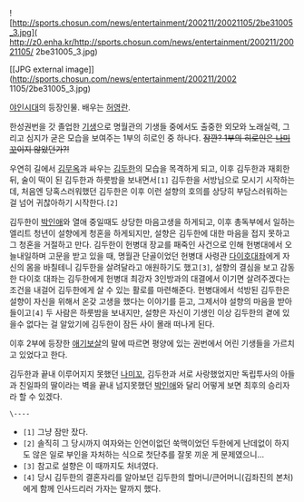 ![http://sports.chosun.com/news/entertainment/200211/20021105/2be31005_3.jpg](
http://z0.enha.kr/http://sports.chosun.com/news/entertainment/200211/20021105/
2be31005_3.jpg)

[[JPG external image]](http://sports.chosun.com/news/entertainment/200211/2002
1105/2be31005_3.jpg)

[야인시대](%EC%95%BC%EC%9D%B8%EC%8B%9C%EB%8C%80.md)의 등장인물. 배우는
[허영란](%ED%97%88%EC%98%81%EB%9E%80.md).

한성권번을 갓 졸업한 [기생](%EA%B8%B0%EC%83%9D.md)으로 명월관의 기생들 중에서도 출중한 외모와 노래실력, 그리고
심지가 굳은 모습을 보여주는 1부의 히로인 중 하나다. <del>잠깐? 1부의 히로인은
[나미꼬](%EB%82%98%EB%AF%B8%EA%BC%AC.md)이지 않았던가?!</del>

우연히 길에서 [김무옥](%EA%B9%80%EB%AC%B4%EC%98%A5.md)과 싸우는
[김두한](%EA%B9%80%EB%91%90%ED%95%9C.md)의 모습을 목격하게 되고, 이후 김두한과 재회한 뒤, 술이 떡이 된
김두한과 하룻밤을 보내면서`[1]` 김두한을 서방님으로 모시기 시작하는데, 처음엔 당혹스러워했던 김두한은 이후 이런 설향의 호의를 상당히
부담스러워하는 걸 넘어 귀찮아하기 시작한다.`[2]`

김두한이 [박인애](%EB%B0%95%EC%9D%B8%EC%95%A0.md)와 열애 중일때도 상당한 마음고생을 하게되고, 이후
총독부에서 일하는 엘리트 청년이 설향에게 청혼을 하게되지만, 설향은 김두한에 대한 마음을 접지 못하고 그 청혼을 거절하고 만다. 김두한이
헌병대 장교를 패죽인 사건으로 인해 헌병대에서 오늘내일하며 고문을 받고 있을 때, 명월관 단골이었던 헌병대 사령관 [다이호대좌](%EB%8B%A4%EC%9D%B4%ED%98%B8%20%EB%8C%80%EC%A2%8C.md)에게 자신의 몸을 바칠테니 김두한을
살려달라고 애원하기도 했고`[3]`, 설향의 결심을 보고 감동한 다이호 대좌는 김두한에게 헌병대 최강자 3인방과의 대결에서 이기면
살려주겠다는 조건을 내걸어 김두한에게 살 수 있는 활로를 마련해준다. 헌병대에서 석방된 김두한은 설향이 자신을 위해서 온갖 고생을 했다는
이야기를 듣고, 그제서야 설향의 마음을 받아들이고`[4]` 두 사람은 하룻밤을 보내지만, 설향은 자신이 기생인 이상 김두한의 곁에 있을수
없다는 걸 알았기에 김두한이 잠든 사이 몰래 떠나게 된다.

이후 2부에 등장한 [애기보살](%EC%95%A0%EA%B8%B0%EB%B3%B4%EC%82%B4.md)의 말에 따르면 평양에 있는
권번에서 어린 기생들을 가르치고 있었다고 한다.

김두한과 끝내 이루어지지 못했던 [나미꼬](%EB%82%98%EB%AF%B8%EA%BC%AC.md), 김두한과 서로 사랑했었지만
독립투사의 아들과 친일파의 딸이라는 벽을 끝내 넘지못했던 [박인애](%EB%B0%95%EC%9D%B8%EC%95%A0.md)와 달리
어떻게 보면 최후의 승리자라 할 수 있겠다.

`\----`

  * `[1]` 그냥 잠만 잤다.
  * `[2]` 솔직히 그 당시까지 여자와는 인연이없던 쑥맥이었던 두한에게 난데없이 하지도 않은 일로 부인을 자처하는 식으로 첫단추를 잘못 끼운 게 문제였으니...
  * `[3]` 참고로 설향은 이 때까지도 처녀였다.
  * `[4]` 당시 김두한의 결혼자리를 알아보던 김두한의 할머니/큰어머니(김좌진의 본처)에게 함께 인사드리러 가자는 말까지 했다.

